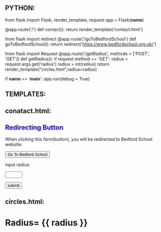 ## PYTHON:
from flask import Flask, render_template, request
app = Flask(__name__)

@app.route('/')
def contact():
   return render_template('contact.html')

from flask import redirect
@app.route('/goToBedfordSchool')
def goToBedfordSchool():
    return redirect('https://www.bedfordschool.org.uk/')

from flask import Request
@app.route('/getRadius', methods = ['POST', 'GET'])
def getRadius():
    if request.method == 'GET':
        radius = request.args.get('radius')
        radius = int(radius)
        return render_template("circles.html",radius=radius)       



if __name__ == '__main__':
   app.run(debug = True)

## TEMPLATES:
## conatact.html:

<!DOCTYPE html>
<html>
<body>
<h2 style="color:blue">Redirecting Button</h2>
<p>When clicking this form(button), you will be redirected to Bedford School website:</p>

<form action="/goToBedfordSchool" target="_blank">
    <input type="submit" name="submit_button" value="Go To Bedford School">
</form> 

<form action="/getRadius">
    input radius:
    <p><input type="number" name="radius" min="1" max="10"/></p>
    <p><input type = "submit" value = "submit" /></p>
</form>
         
</body>
</html>

## circles.html:

<!DOCTYPE html>
<html>
   <body>
    <h1>Radius= {{ radius }}</h1>
    

   </body>
</html>
